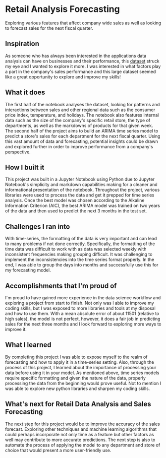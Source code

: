 # Retail Analysis Forecasting
Exploring various features that affect company wide sales as well as looking to forecast sales for the next fiscal quarter. 

## Inspiration
As someone who has always been interested in the applications data analysis can have on businesses and their performance, this [dataset](https://www.kaggle.com/manjeetsingh/retaildataset) struck my eye and I wanted to explore it more. I was interested in what factors play a part in the company's sales performance and this large dataset seemed like a great opportunity to explore and improve my skills! 

## What it does
The first half of the notebook analyses the dataset, looking for patterns and interactions between sales and other regional data such as the consumer price index, temperature, and holidays. The notebook also features internal data such as the size of the company's specific retail store, the type of departments, as well as the markdowns of products for that given week. The second half of the project aims to build an ARIMA time series model to predict a store's sales for each department for the next fiscal quarter. Using this vast amount of data and forecasting, potential insights could be drawn and explored further in order to improve performance from a company's perspective. 

## How I built it
This project was built in a Jupyter Notebook using Python due to Jupyter Notebook's simplicity and markdown capabilities making for a cleaner and informational presentation of the notebook. Throughout the project, various libraries were used to process the data and get it prepped for time series analysis. Once the best model was chosen according to the Alkaline Information Criterion (AIC), the best ARIMA model was trained on two years of the data and then used to predict the next 3 months in the test set.

## Challenges I ran into
With time-series, the formatting of the data is very important and can lead to many problems if not done correctly. Specifically, the formatting of the time data was difficult to work with as data was selected weekly with inconsistent frequencies making grouping difficult. It was challenging to implement the inconsistencies into the time series format properly. In the end, I  was able to group the days into months and successfully use this for my forecasting model. 

## Accomplishments that I'm proud of
I'm proud to have gained more experience in the data science workflow and exploring a project from start to finish. Not only was I able to improve my coding skills, but I was exposed to more libraries and tools at my disposal and how to use them. With a mean absolute error of about 11501 (relative to high sales), the model is not perfect, however, it does a fair job in predicting sales for the next three months and I look forward to exploring more ways to improve it.  

## What I learned
By completing this project I was able to expose myself to the realm of forecasting and how to apply it in a time-series setting. Also, through the process of this project, I learned about the importance of processing your data before using it in your model. As mentioned above, time series models require specific formatting and given the nature of the data, properly processing the data from the beginning would prove useful. Not to mention I was able to explore new python libraries and sharpen my coding skills.

## What's next for Retail Data Analysis and Sales Forecasting
The next step for this project would be to improve the accuracy of the sales forecast. Exploring other techniques and machine learning algorithms that could perhaps incorporate not only time as a feature but other factors as well may contribute to more accurate predictions. The next step is also to automate the process of applying the model to any department and store of choice that would present a more user-friendly use.
